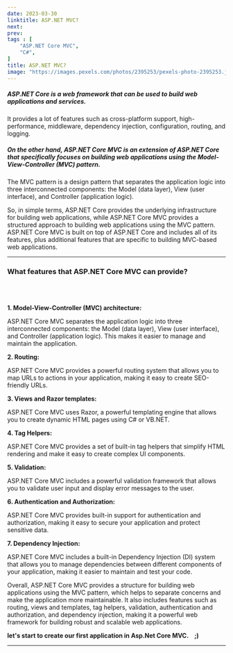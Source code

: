 ```yaml
---
date: 2023-03-30
linktitle: ASP.NET MVC?
next: 
prev: 
tags : [   
    "ASP.NET Core MVC",
    "C#",
]
title: ASP.NET MVC?
image: "https://images.pexels.com/photos/2395253/pexels-photo-2395253.jpeg?auto=compress&cs=tinysrgb&w=900"
---
```


##### ASP.NET Core is a web framework that can be used to build web applications and services. 

It provides a lot of features such as cross-platform support, high-performance, middleware, dependency injection, configuration, routing, and logging.

##### On the other hand, ASP.NET Core MVC is an extension of ASP.NET Core that specifically focuses on building web applications using the Model-View-Controller (MVC) pattern. 

The MVC pattern is a design pattern that separates the application logic into three interconnected components: the Model (data layer), View (user interface), and Controller (application logic).

So, in simple terms, ASP.NET Core provides the underlying infrastructure for building web applications, while ASP.NET Core MVC provides a structured approach to building web applications using the MVC pattern. ASP.NET Core MVC is built on top of ASP.NET Core and includes all of its features, plus additional features that are specific to building MVC-based web applications.

---



### What features that ASP.NET Core MVC can provide?

<br /><br />

**1. Model-View-Controller (MVC) architecture:** 

ASP.NET Core MVC separates the application logic into three interconnected components: the Model (data layer), View (user interface), and Controller (application logic). This makes it easier to manage and maintain the application.

**2. Routing:** 

ASP.NET Core MVC provides a powerful routing system that allows you to map URLs to actions in your application, making it easy to create SEO-friendly URLs.

**3. Views and Razor templates:** 

ASP.NET Core MVC uses Razor, a powerful templating engine that allows you to create dynamic HTML pages using C# or VB.NET.

**4. Tag Helpers:** 

ASP.NET Core MVC provides a set of built-in tag helpers that simplify HTML rendering and make it easy to create complex UI components.

**5. Validation:**   

ASP.NET Core MVC includes a powerful validation framework that allows you to validate user input and display error messages to the user.

**6. Authentication and Authorization:** 

ASP.NET Core MVC provides built-in support for authentication and authorization, making it easy to secure your application and protect sensitive data.

**7. Dependency Injection:** 

ASP.NET Core MVC includes a built-in Dependency Injection (DI) system that allows you to manage dependencies between different components of your application, making it easier to maintain and test your code.

Overall, ASP.NET Core MVC provides a structure for building web applications using the MVC pattern, which helps to separate concerns and make the application more maintainable. It also includes features such as routing, views and templates, tag helpers, validation, authentication and authorization, and dependency injection, making it a powerful web framework for building robust and scalable web applications.


**let's start to create our first application in Asp.Net Core MVC.&nbsp; &nbsp; ;)**

---
